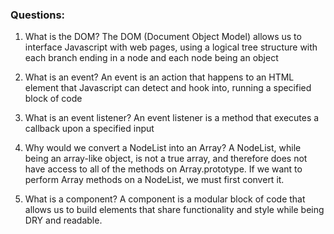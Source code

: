 ### Questions:
1. What is the DOM?
The DOM (Document Object Model) allows us to interface Javascript with web pages, using a logical tree structure with each branch ending in a node and each node being an object

2. What is an event?
An event is an action that happens to an HTML element that Javascript can detect and hook into, running a specified block of code

3. What is an event listener?
An event listener is a method that executes a callback upon a specified input

4. Why would we convert a NodeList into an Array?
A NodeList, while being an array-like object, is not a true array, and therefore does not have access to all of the methods on Array.prototype.  If we want to perform Array methods on a NodeList, we must first convert it.

5. What is a component?
A component is a modular block of code that allows us to build elements that share functionality and style while being DRY and readable.
